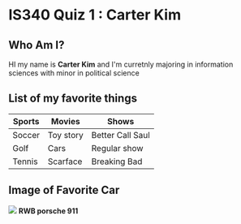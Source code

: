 # IS340 Quiz 1 : Carter Kim

## Who Am I?
HI my name is **Carter Kim** and I'm curretnly majoring in information sciences with minor in political science

## List of my favorite things

| Sports | Movies | Shows |
|----------|----------|----------|
| Soccer | Toy story | Better Call Saul |
| Golf | Cars | Regular show |
| Tennis | Scarface | Breaking Bad |


## Image of Favorite Car
![](https://www.carscoops.com/wp-content/uploads/2019/05/8b0765b2-rwb-porsche-911-2.jpg)
**RWB porsche 911**
